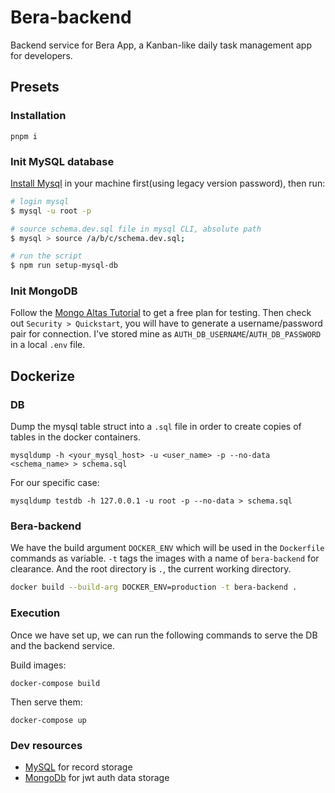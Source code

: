 # Bera-backend

Backend service for Bera App, a Kanban-like daily task management app for developers.

## Presets

### Installation

```
pnpm i
```

### Init MySQL database

[Install Mysql](https://dev.mysql.com/downloads/mysql/) in your machine first(using legacy version password), then run:

```bash
# login mysql
$ mysql -u root -p

# source schema.dev.sql file in mysql CLI, absolute path
$ mysql > source /a/b/c/schema.dev.sql;

# run the script
$ npm run setup-mysql-db
```

### Init MongoDB

Follow the [Mongo Altas Tutorial](https://cloud.mongodb.com/) to get a free plan for testing. Then check out `Security > Quickstart`, you will have to generate a username/password pair for connection. I've stored mine as `AUTH_DB_USERNAME`/`AUTH_DB_PASSWORD` in a local `.env` file.


## Dockerize

### DB

Dump the mysql table struct into a `.sql` file in order to create copies of tables in the docker containers.

```
mysqldump -h <your_mysql_host> -u <user_name> -p --no-data <schema_name> > schema.sql
```
For our specific case:
```
mysqldump testdb -h 127.0.0.1 -u root -p --no-data > schema.sql
```

### Bera-backend

We have the build argument `DOCKER_ENV` which will be used in the `Dockerfile` commands as variable. `-t` tags the images with a name of `bera-backend` for clearance. And the root directory is `.`, the current working directory.
```bash
docker build --build-arg DOCKER_ENV=production -t bera-backend .
```

### Execution

Once we have set up, we can run the following commands to serve the DB and the backend service.

Build images:
```
docker-compose build
```

Then serve them:
```
docker-compose up
```


### Dev resources
- [MySQL](https://www.db4free.net/) for record storage
- [MongoDb](https://www.mongodb.com/cloud/atlas) for jwt auth data storage